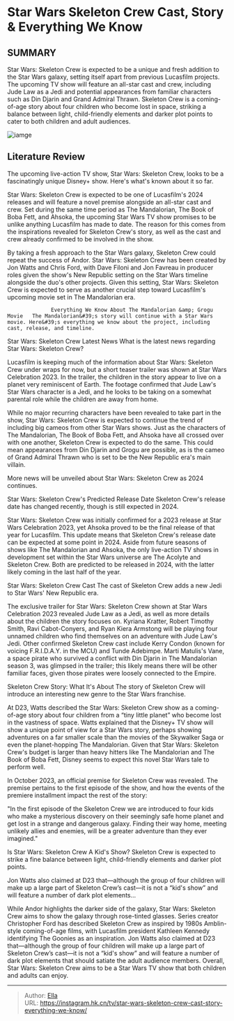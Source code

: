 # Star Wars Skeleton Crew Cast, Story &amp; Everything We Know


## SUMMARY 



  Star Wars: Skeleton Crew is expected to be a unique and fresh addition to the Star Wars galaxy, setting itself apart from previous Lucasfilm projects.   The upcoming TV show will feature an all-star cast and crew, including Jude Law as a Jedi and potential appearances from familiar characters such as Din Djarin and Grand Admiral Thrawn.   Skeleton Crew is a coming-of-age story about four children who become lost in space, striking a balance between light, child-friendly elements and darker plot points to cater to both children and adult audiences.  

![iamge](https://static1.srcdn.com/wordpress/wp-content/uploads/2023/04/_star-wars-skeleton-crew-updates-story-cast_.JPG)

## Literature Review
The upcoming live-action TV show, Star Wars: Skeleton Crew, looks to be a fascinatingly unique Disney&#43; show. Here&#39;s what&#39;s known about it so far.




Star Wars: Skeleton Crew is expected to be one of Lucasfilm&#39;s 2024 releases and will feature a novel premise alongside an all-star cast and crew. Set during the same time period as The Mandalorian, The Book of Boba Fett, and Ahsoka, the upcoming Star Wars TV show promises to be unlike anything Lucasfilm has made to date. The reason for this comes from the inspirations revealed for Skeleton Crew&#39;s story, as well as the cast and crew already confirmed to be involved in the show.




By taking a fresh approach to the Star Wars galaxy, Skeleton Crew could repeat the success of Andor. Star Wars: Skeleton Crew has been created by Jon Watts and Chris Ford, with Dave Filoni and Jon Favreau in producer roles given the show&#39;s New Republic setting on the Star Wars timeline alongside the duo&#39;s other projects. Given this setting, Star Wars: Skeleton Crew is expected to serve as another crucial step toward Lucasfilm&#39;s upcoming movie set in The Mandalorian era.

                  Everything We Know About The Mandalorian &amp; Grogu Movie   The Mandalorian&#39;s story will continue with a Star Wars movie. Here&#39;s everything we know about the project, including cast, release, and timeline.    


 Star Wars: Skeleton Crew Latest News 
What is the latest news regarding Star Wars: Skeleton Crew?
          

Lucasfilm is keeping much of the information about Star Wars: Skeleton Crew under wraps for now, but a short teaser trailer was shown at Star Wars Celebration 2023. In the trailer, the children in the story appear to live on a planet very reminiscent of Earth. The footage confirmed that Jude Law&#39;s Star Wars character is a Jedi, and he looks to be taking on a somewhat parental role while the children are away from home.




While no major recurring characters have been revealed to take part in the show, Star Wars: Skeleton Crew is expected to continue the trend of including big cameos from other Star Wars shows. Just as the characters of The Mandalorian, The Book of Boba Fett, and Ahsoka have all crossed over with one another, Skeleton Crew is expected to do the same. This could mean appearances from Din Djarin and Grogu are possible, as is the cameo of Grand Admiral Thrawn who is set to be the New Republic era&#39;s main villain.



More news will be unveiled about Star Wars: Skeleton Crew as 2024 continues.






 Star Wars: Skeleton Crew&#39;s Predicted Release Date 
Skeleton Crew&#39;s release date has changed recently, though is still expected in 2024.
          

Star Wars: Skeleton Crew was initially confirmed for a 2023 release at Star Wars Celebration 2023, yet Ahsoka proved to be the final release of that year for Lucasfilm. This update means that Skeleton Crew&#39;s release date can be expected at some point in 2024. Aside from future seasons of shows like The Mandalorian and Ahsoka, the only live-action TV shows in development set within the Star Wars universe are The Acolyte and Skeleton Crew. Both are predicted to be released in 2024, with the latter likely coming in the last half of the year.






 Star Wars: Skeleton Crew Cast 
The cast of Skeleton Crew adds a new Jedi to Star Wars&#39; New Republic era.
          

The exclusive trailer for Star Wars: Skeleton Crew shown at Star Wars Celebration 2023 revealed Jude Law as a Jedi, as well as more details about the children the story focuses on. Kyriana Kratter, Robert Timothy Smith, Ravi Cabot-Conyers, and Ryan Kiera Armstong will be playing four unnamed children who find themselves on an adventure with Jude Law&#39;s Jedi. Other confirmed Skeleton Crew cast include Kerry Condon (known for voicing F.R.I.D.A.Y. in the MCU) and Tunde Adebimpe. Marti Matulis&#39;s Vane, a space pirate who survived a conflict with Din Djarin in The Mandalorian season 3, was glimpsed in the trailer; this likely means there will be other familiar faces, given those pirates were loosely connected to the Empire.



 Skeleton Crew Story: What It&#39;s About 
The story of Skeleton Crew will introduce an interesting new genre to the Star Wars franchise.
          




At D23, Watts described the Star Wars: Skeleton Crew show as a coming-of-age story about four children from a “tiny little planet” who become lost in the vastness of space. Watts explained that the Disney&#43; TV show will show a unique point of view for a Star Wars story, perhaps showing adventures on a far smaller scale than the movies of the Skywalker Saga or even the planet-hopping The Mandalorian. Given that Star Wars: Skeleton Crew&#39;s budget is larger than heavy hitters like The Mandalorian and The Book of Boba Fett, Disney seems to expect this novel Star Wars tale to perform well.

In October 2023, an official premise for Skeleton Crew was revealed. The premise pertains to the first episode of the show, and how the events of the premiere installment impact the rest of the story:


&#34;In the first episode of the Skeleton Crew we are introduced to four kids who make a mysterious discovery on their seemingly safe home planet and get lost in a strange and dangerous galaxy. Finding their way home, meeting unlikely allies and enemies, will be a greater adventure than they ever imagined.&#34;







 Is Star Wars: Skeleton Crew A Kid&#39;s Show? 
Skeleton Crew is expected to strike a fine balance between light, child-friendly elements and darker plot points.
          



Jon Watts also claimed at D23 that—although the group of four children will make up a large part of Skeleton Crew’s cast—it is not a “kid&#39;s show” and will feature a number of dark plot elements...




While Andor highlights the darker side of the galaxy, Star Wars: Skeleton Crew aims to show the galaxy through rose-tinted glasses. Series creator Christopher Ford has described Skeleton Crew as inspired by 1980s Amblin-style coming-of-age films, with Lucasfilm president Kathleen Kennedy identifying The Goonies as an inspiration. Jon Watts also claimed at D23 that—although the group of four children will make up a large part of Skeleton Crew’s cast—it is not a “kid&#39;s show” and will feature a number of dark plot elements that should satiate the adult audience members. Overall, Star Wars: Skeleton Crew aims to be a Star Wars TV show that both children and adults can enjoy.






---

> Author: [Ella](https://instagram.hk.cn/)  
> URL: https://instagram.hk.cn/tv/star-wars-skeleton-crew-cast-story-everything-we-know/  

